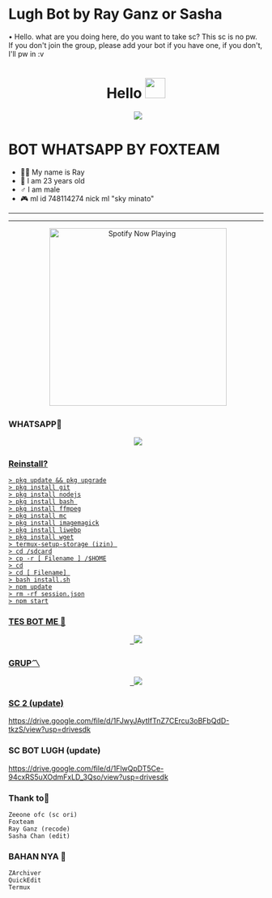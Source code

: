 # Lugh Bot by Ray Ganz or Sasha

• Hello. what are you doing here, do you want to take sc? This sc is no pw. If you don't join the group, please add your bot if you have one, if you don't, I'll pw in :v 

<h1 align="center">Hello <img src="https://user-images.githubusercontent.com/1303154/88677602-1635ba80-d120-11ea-84d8-d263ba5fc3c0.gif" width="40px" alt=""><br></h1>
<p align="center">
  <img src="https://user-images.githubusercontent.com/95025437/146187281-efde7af7-7fbc-4d59-a5d4-574d2b5a3996.png" />
</p> 


# BOT WHATSAPP BY FOXTEAM

<p align="center"> 

- 👨‍💻 My name is Ray
- 📌 I am 23 years old 
- ♂️ I am male 
- 🎮 ml id 748114274 nick ml "sky minato" 

</p> 

------




------ 

<p align="center">
  <a href="https://open.spotify.com/track/2ATxQ2yeUw3CAGjjPTundt?si=vLedryLxSWqWkn179NOcSg&utm="_blank"><img src="https://now-playing-on-spotify.vercel.app/api/spotify" alt="Spotify Now Playing" width="350"/></a>
</p> 

### WHATSAPP👑
<p align="center">
  <a href="https://wa.me/6288289252040?text=Halo"><img src="https://img.shields.io/badge/WhatsApp-25D366?style=for-the-badge&logo=whatsapp&logoColor=white" /><br>


### Reinstall?  

```
> pkg update && pkg upgrade
> pkg install git
> pkg install nodejs
> pkg install bash 
> pkg install ffmpeg
> pkg install mc
> pkg install imagemagick
> pkg install liwebp
> pkg install wget
> termux-setup-storage (izin) 
> cd /sdcard
> cp -r [ Filename ] /$HOME
> cd
> cd [ Filename] 
> bash install.sh
> npm update
> rm -rf session.json
> npm start

```
### TES BOT ME 🤖
<p align="center">
  <a href="https://wa.me/62887433094409?text=!menu"><img src="https://img.shields.io/badge/WhatsApp-25D366?style=for-the-badge&logo=whatsapp&logoColor=white" /><br>

### GRUP〽️
<p align="center">
  <a href="https://chat.whatsapp.com/FU9uGSY7ODW9spPWCJFmEP"><img src="https://img.shields.io/badge/WhatsApp-25D366?style=for-the-badge&logo=whatsapp&logoColor=white" /><br>

### SC 2 (update) 
https://drive.google.com/file/d/1FJwyJAytIfTnZ7CErcu3oBFbQdD-tkzS/view?usp=drivesdk

### SC BOT LUGH (update) 
https://drive.google.com/file/d/1FlwQpDT5Ce-94cxRS5uXOdmFxLD_3Qso/view?usp=drivesdk

### Thank to🌹 

```
Zeeone ofc (sc ori) 
Foxteam 
Ray Ganz (recode) 
Sasha Chan (edit) 

```
### BAHAN NYA 🌙

```
ZArchiver
QuickEdit
Termux 

```
